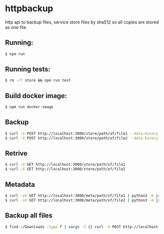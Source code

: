 httpbackup
==========

http api to backup files, service store files by sha512 so all copies are stored as one file.

Running:
-------

```bash
$ npm run
```

Running tests:
--------------

```bash
$ rm -rf store && npm run test
```

Build docker image:
-------------------

```bash
$ npm run docker-image
```

Backup
------

```bash
$ curl -X POST http://localhost:3000/store/path/of/file1 --data-binary "file 1 content"
$ curl -X POST http://localhost:3000/store/path/of/file2 --data-binary "file 2 content"
```

Retrive
-------

```bash
$ curl -X GET http://localhost:3000/store/path/of/file1
$ curl -X GET http://localhost:3000/store/path/of/file2
```

Metadata
--------

```bash
$ curl -sX GET http://localhost:3000/meta/path/of/file1 | python3 -m json.tool
$ curl -sX GET http://localhost:3000/meta/path/of/file2 | python3 -m json.tool
```

Backup all files
----------------

```bash
$ find ~/Downloads -type f | xargs -I {} curl -X POST http://localhost:3000/store/supermachine/{} --data-binary @{}
```